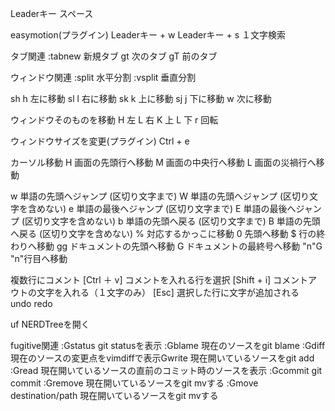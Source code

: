 Leaderキー
スペース

easymotion(プラグイン)
Leaderキー + w
Leaderキー + s １文字検索

タブ関連
:tabnew  新規タブ
gt       次のタブ
gT       前のタブ

ウィンドウ関連
:split  水平分割
:vsplit  垂直分割

sh <C-w>h  左に移動
sl <C-w>l  右に移動
sk <C-w>k  上に移動
sj <C-w>j  下に移動
<C-w>w  次に移動

ウィンドウそのものを移動
<C-w>H  左
<C-w>L  右
<C-w>K  上
<C-w>L  下
<C-w>r  回転

ウィンドウサイズを変更(プラグイン)
Ctrl + e

カーソル移動
H     画面の先頭行へ移動
M     画面の中央行へ移動
L     画面の災禍行へ移動

w     単語の先頭へジャンプ (区切り文字まで)
W     単語の先頭へジャンプ (区切り文字を含めない)
e     単語の最後へジャンプ (区切り文字まで)
E     単語の最後へジャンプ (区切り文字を含めない)
b     単語の先頭へ戻る (区切り文字まで)
B     単語の先頭へ戻る (区切り文字を含めない)
%     対応するかっこに移動
0     先頭へ移動
$     行の終わりへ移動
gg    ドキュメントの先頭へ移動
G     ドキュメントの最終号へ移動
"n"G  "n"行目へ移動

複数行にコメント
[Ctrl ＋ v] コメントを入れる行を選択
[Shift + i] コメントアウトの文字を入れる（１文字のみ）
[Esc] 選択した行に文字が追加される　
<C-z> undo
<C-r> redo

uf  NERDTreeを開く

fugitive関連
:Gstatus  git statusを表示
:Gblame   現在のソースをgit blame
:Gdiff    現在のソースの変更点をvimdiffで表示Gwrite   現在開いているソースをgit add
:Gread    現在開いているソースの直前のコミット時のソースを表示
:Gcommit  git commit
:Gremove  現在開いているソースをgit mvする
:Gmove destination/path   現在開いているソースをgit mvする

